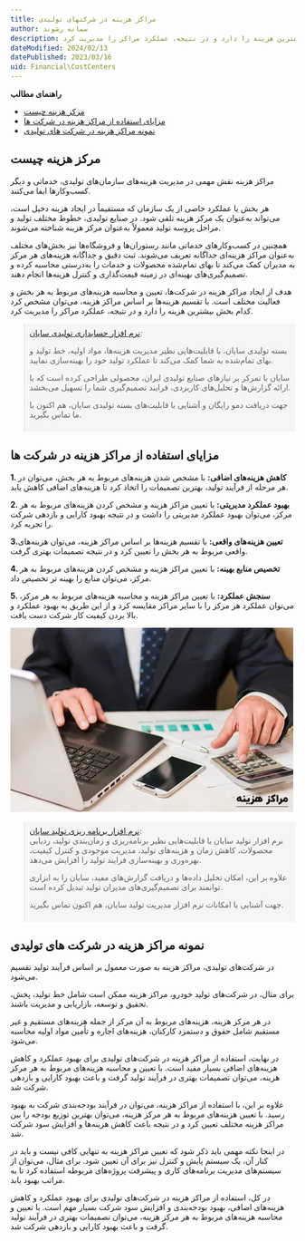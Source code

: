 ```yaml
---
title: مراکز هزینه در شرکتهای تولیدی
author: سمانه رشوند  
description: هدف از ایجاد مراکز هزینه در شرکتهای تولیدی، تعیین و محاسبه هزینه‌های مربوط به هر بخش و فعالیت مختلف است. با تقسیم هزینه‌ها بر اساس مراکز هزینه، می‌توان مشخص کرد کدام بخش بیشترین هزینه را دارد و در نتیجه، عملکرد مراکز را مدیریت کرد.
dateModified: 2024/02/13
datePublished: 2023/03/16
uid: Financial\CostCenters
---
```

**راهنمای مطالب**
- [مرکز هزینه چیست](#مرکز-هزینه-چیست)
- [مزایای استفاده از مراکز هزینه در شرکت ها](#مزایای-استفاده-از-مراکز-هزینه-در-شرکت-ها)
- [نمونه مراکز هزینه در شرکت های تولیدی](#نمونه-مراکز-هزینه-در-شرکت-های-تولیدی)

## مرکز هزینه چیست

مراکز هزینه نقش مهمی در مدیریت هزینه‌های سازمان‌های تولیدی، خدماتی و دیگر کسب‌وکارها ایفا می‌کنند. 

هر بخش یا عملکرد خاصی از یک سازمان که مستقیماً در ایجاد هزینه دخیل است، می‌تواند به‌عنوان یک مرکز هزینه تلقی شود. در صنایع تولیدی، خطوط مختلف تولید و مراحل پروسه تولید معمولاً به‌عنوان مرکز هزینه شناخته می‌شوند. 

همچنین در کسب‌وکارهای خدماتی مانند رستوران‌ها و فروشگاه‌ها نیز بخش‌های مختلف به‌عنوان مراکز هزینه‌ای جداگانه تعریف می‌شوند. ثبت دقیق و جداگانه هزینه‌های هر مرکز به مدیران کمک می‌کند تا بهای تمام‌شده محصولات و خدمات را به‌درستی محاسبه کرده و تصمیم‌گیری‌های بهینه‌ای در زمینه قیمت‌گذاری و کنترل هزینه‌ها انجام دهند.

هدف از ایجاد مراکز هزینه در شرکت‌ها، تعیین و محاسبه هزینه‌های مربوط به هر بخش و فعالیت مختلف است. 
با تقسیم هزینه‌ها بر اساس مراکز هزینه، می‌توان مشخص کرد کدام بخش بیشترین هزینه را دارد و در نتیجه، عملکرد مراکز را مدیریت کرد.

<blockquote style="background-color:#f5f5f5; padding:0.5rem">
<a href="https://www.hooshkar.com/Software/Sayan/Package/Industrial" target="_blank">نرم افزار حسابداری تولیدی سایان</a>:</br>

بسته تولیدی سایان، با قابلیت‌هایی نظیر مدیریت هزینه‌ها، مواد اولیه، خط تولید و بهای تمام‌شده به شما کمک می‌کند تا عملکرد تولید خود را بهینه‌سازی نمایید.

سایان با تمرکز بر نیازهای صنایع تولیدی ایران، محصولی طراحی کرده است که با ارائه گزارش‌ها و تحلیل‌های کاربردی، فرایند تصمیم‌گیری شما را تسهیل می‌بخشد.

جهت دریافت دمو رایگان و آشنایی با قابلیت‌های بسته تولیدی سایان، هم اکنون با ما تماس بگیرید.

</blockquote>

## مزایای استفاده از مراکز هزینه در شرکت ها

**1. کاهش هزینه‌های اضافی:** با مشخص شدن هزینه‌های مربوط به هر بخش، می‌توان در هر مرحله از فرآیند تولید، بهترین تصمیمات را اتخاذ کرد تا هزینه‌های اضافی کاهش یابد.

**2. بهبود عملکرد مدیریتی:** با تعیین مراکز هزینه و مشخص کردن هزینه‌های مربوط به هر مرکز، می‌توان بهبود عملکرد مدیریتی را داشت و در نتیجه بهبود کارایی و بازدهی شرکت را تجربه کرد.

**3.تعیین هزینه‌های واقعی:** با تقسیم هزینه‌ها بر اساس مراکز هزینه، می‌توان هزینه‌های واقعی مربوط به هر بخش را تعیین کرد و در نتیجه تصمیمات بهتری گرفت.

**4. تخصیص منابع بهینه:** با تعیین مراکز هزینه و مشخص کردن هزینه‌های مربوط به هر مرکز، می‌توان منابع را بهینه تر تخصیص داد.

**5. سنجش عملکرد:** با تعیین مراکز هزینه و محاسبه هزینه‌های مربوط به هر مرکز، می‌توان عملکرد هر مرکز را با سایر مراکز مقایسه کرد و از این طریق به بهبود عملکرد و بالا بردن کیفیت کار شرکت دست یافت.

![مراکز هزینه در شرکت‌های تولیدی](./Images/CostCenter.webp)

<blockquote style="background-color:#f5f5f5; padding:0.5rem">
<a href="https://www.hooshkar.com/Software/Sayan/Package/Industrial" target="_blank">نرم افزار برنامه ریزی تولید سایان</a>:</br>
نرم افزار تولید سایان با قابلیت‌هایی نظیر برنامه‌ریزی و زمان‌بندی تولید، ردیابی محصولات، کاهش زمان و هزینه‌های تولید، مدیریت موجودی و کنترل کیفیت، بهره‌وری و بهینه‌سازی فرایند تولید را افزایش می‌دهد.

علاوه بر این، امکان تحلیل داده‌ها و دریافت گزارش‌های مفید، سایان را به ابزاری توانمند برای تصمیم‌گیری‌های مدیران تولید تبدیل کرده است. 

جهت آشنایی با امکانات نرم افزار مدیریت تولید سایان، هم اکنون تماس بگیرید.

</blockquote>

## نمونه مراکز هزینه در شرکت های تولیدی
در شرکت‌های تولیدی، مراکز هزینه به صورت معمول بر اساس فرآیند تولید تقسیم می‌شود. 

برای مثال، در شرکت‌های تولید خودرو، مراکز هزینه ممکن است شامل خط تولید، پخش، تحقیق و توسعه، بازاریابی و مدیریت باشند. 

در هر مرکز هزینه، هزینه‌های مربوط به آن مرکز از جمله هزینه‌های مستقیم و غیر مستقیم شامل حقوق و دستمزد کارکنان، هزینه‌های اجاره و تأمین مواد اولیه محاسبه می‌شود.

در نهایت، استفاده از مراکز هزینه در شرکت‌های تولیدی برای بهبود عملکرد و کاهش هزینه‌های اضافی بسیار مفید است. با تعیین و محاسبه هزینه‌های مربوط به هر مرکز هزینه، می‌توان تصمیمات بهتری در فرآیند تولید گرفت و باعث بهبود کارایی و بازدهی شرکت شد.

علاوه بر این، با استفاده از مراکز هزینه، می‌توان در فرآیند بودجه‌بندی شرکت به بهبود رسید. با تعیین هزینه‌های مربوط به هر مرکز هزینه، می‌توان بهترین توزیع بودجه را بین مراکز هزینه مختلف تعیین کرد و در نتیجه باعث کاهش هزینه‌ها و افزایش سود شرکت شد.

در اینجا نکته مهمی باید ذکر شود که تعیین مراکز هزینه به تنهایی کافی نیست و باید در کنار آن، یک سیستم پایش و کنترل نیز برای آن تعیین شود. برای مثال، می‌توان از سیستم‌های مدیریت برنامه‌های کاری و پیشرفت پروژه‌های مربوطه استفاده کرد تا به مراتب بهبود یابد.

در کل، استفاده از مراکز هزینه در شرکت‌های تولیدی برای بهبود عملکرد و کاهش هزینه‌های اضافی، بهبود بودجه‌بندی و افزایش سود شرکت بسیار مهم است. با تعیین و محاسبه هزینه‌های مربوط به هر مرکز هزینه، می‌توان تصمیمات بهتری در فرآیند تولید گرفت و باعث بهبود کارایی و بازدهی شرکت شد.


[مزایای استفاده از مراکز هزینه در شرکت ها]: #مزایای-استفاده-از-مراکز-هزینه-در-شرکت-ها
[مراکز هزینه در شرکت های تولیدی]: #مراکز-هزینه-در-شرکت-های-تولیدی